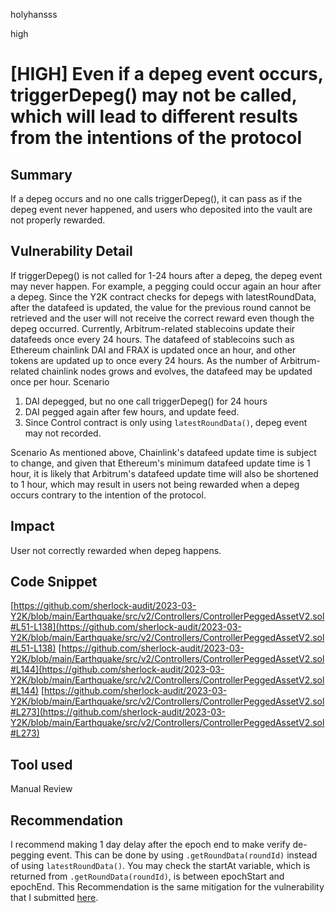 holyhansss

high

# [HIGH] Even if a depeg event occurs, triggerDepeg() may not be called, which will lead to different results from the intentions of the protocol

## Summary
If a depeg occurs and no one calls triggerDepeg(), it can pass as if the depeg event never happened, and users who deposited into the vault are not properly rewarded.

## Vulnerability Detail
If triggerDepeg() is not called for 1-24 hours after a depeg, the depeg event may never happen. For example, a pegging could occur again an hour after a depeg. Since the Y2K contract checks for depegs with latestRoundData, after the datafeed is updated, the value for the previous round cannot be retrieved and the user will not receive the correct reward even though the depeg occurred. Currently, Arbitrum-related stablecoins update their datafeeds once every 24 hours. The datafeed of stablecoins such as Ethereum chainlink DAI and FRAX is updated once an hour, and other tokens are updated up to once every 24 hours. As the number of Arbitrum-related chainlink nodes grows and evolves, the datafeed may be updated once per hour.
Scenario
1. DAI depegged, but no one call triggerDepeg() for 24 hours
2. DAI pegged again after few hours, and update feed.
3. Since Control contract is only using `latestRoundData()`, depeg event may not recorded. 

Scenario As mentioned above, Chainlink's datafeed update time is subject to change, and given that Ethereum's minimum datafeed update time is 1 hour, it is likely that Arbitrum's datafeed update time will also be shortened to 1 hour, which may result in users not being rewarded when a depeg occurs contrary to the intention of the protocol.

## Impact
User not correctly rewarded when depeg happens.

## Code Snippet
[https://github.com/sherlock-audit/2023-03-Y2K/blob/main/Earthquake/src/v2/Controllers/ControllerPeggedAssetV2.sol#L51-L138](https://github.com/sherlock-audit/2023-03-Y2K/blob/main/Earthquake/src/v2/Controllers/ControllerPeggedAssetV2.sol#L51-L138)
[https://github.com/sherlock-audit/2023-03-Y2K/blob/main/Earthquake/src/v2/Controllers/ControllerPeggedAssetV2.sol#L144](https://github.com/sherlock-audit/2023-03-Y2K/blob/main/Earthquake/src/v2/Controllers/ControllerPeggedAssetV2.sol#L144)
[https://github.com/sherlock-audit/2023-03-Y2K/blob/main/Earthquake/src/v2/Controllers/ControllerPeggedAssetV2.sol#L273](https://github.com/sherlock-audit/2023-03-Y2K/blob/main/Earthquake/src/v2/Controllers/ControllerPeggedAssetV2.sol#L273)

## Tool used
Manual Review

## Recommendation
I recommend making 1 day delay after the epoch end to make verify de-pegging event. This can be done by using `.getRoundData(roundId)` instead of using `latestRoundData()`.
You may check the startAt variable, which is returned from `.getRoundData(roundId)`, is between epochStart and epochEnd.
This Recommendation is the same mitigation for the vulnerability that I submitted [here](https://github.com/sherlock-audit/2023-03-Y2K-holyhansss/issues/4). 